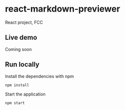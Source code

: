 # react-markdown-previewer

React project, FCC

## Live demo

Coming soon

## Run locally

Install the dependencies with npm

```
npm install
```

Start the application

```
npm start
```
